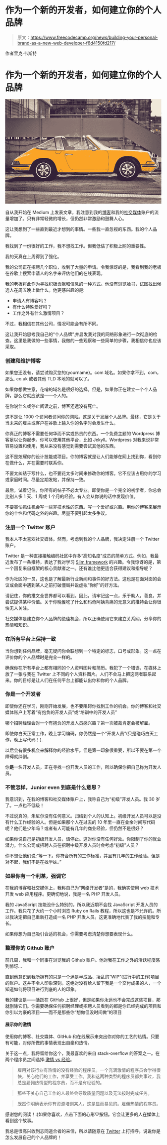 # 作为一个新的开发者，如何建立你的个人品牌

> 原文：<https://www.freecodecamp.org/news/building-your-personal-brand-as-a-new-web-developer-f6d4150fd217/>

作者里克·韦斯特

# 作为一个新的开发者，如何建立你的个人品牌

![1*Cop5aRs4EB-DTOe9QYuALA](img/1344c8fda8e0c72ee234937ea2110b43.png)

自从我开始在 Medium 上发表文章，我注意到我的[博客](http://rickwest.co.uk)和我的[社交媒体](http://twitter.com/rick_west8)账户的流量增加了。只有非常轻微的增长，但仍然非常激励和鼓舞人心。

这让我想到了一些直到最近才想到的事情。一些我一直忽视的东西。我的个人品牌。

我找到了一份很好的工作，我不想找工作。但我低估了积极上网的重要性。

我的天真在上周得到了强化。

我的公司正在招聘几个职位，收到了大量的申请。令我惊讶的是，我看到我的老板在谷歌上搜索申请人的名字来评估他们的在线表现。

我的老板将此作为寻找积极贡献和信息的一种方式。他没有浏览脸书，试图找出候选人在周五晚上做什么。他更感兴趣的是:

*   申请人有博客吗？
*   有什么特殊爱好吗？
*   工作之外有什么激情项目？

不过，我相信在其他公司，情况可能会有所不同。

这让我开始思考我自己的“个人品牌”,并启发我对我的网络形象进行一次彻底的检查。这里是我做的一些事情，我做的一些观察和一些简单的步骤，我相信你也应该采取。

### 创建和维护博客

如果您还没有，请尝试购买您的{yourname}。com 域名。如果你拿不到。com，那么. co.uk 或者其他 TLD 本地的就可以了。

如果你想做生意，花哨的域名是很好的选择。但是，如果你正在建立一个个人品牌，那么它就应该是——个人的。

在你说什么或停止阅读之前，博客还远没有死亡。

这不是让 1000 个访问者访问你的网站。这是关于发展个人品牌。最终，它是关于当未来的雇主或客户在谷歌上输入你的名字时会发生什么。

你真正的博客不需要任何华而不实或昂贵的东西。一个免费主题的 Wordpress 博客足以让你起步。你可以使用其他平台，比如 Jekyll。Wordpress 对我来说非常容易设置和使用，我从来没有感觉到需要尝试其他的东西。

这不是炫耀你的设计技能或项目。你的博客就是让人们能够在网上找到你，看到你在做什么，并在需要时联系你。

不要太纠结于写什么，也不要花太多时间来修改你的博客。它不应该占用你的学习或家庭时间。尽量定期发帖，并保持一致。

最后，试着记住，你所有的帖子不必太专业。即使你是一个完全的初学者，你总会比别人多 1 天、1 周或 1 个月的经验。有人会从你说的话中发现价值。

不要害怕抓住机会写一些非技术性的东西。写一个爱好或兴趣。用你的博客来展示你的个性和代码之外的兴趣。尽量不要引起太多争议。

### 注册一个 Twitter 账户

我本人不太喜欢社交媒体。然而，考虑到我的个人品牌，我决定注册一个 Twitter 账户。

Twitter 是一种直接接触编码社区中许多“高知名度”成员的简单方式。例如，我最近发布了一条推特，表达了我对学习 [Slim framework](https://www.slimframework.com/) 的兴趣。令我惊讶的是，第一个回复来自框架的核心贡献者之一。还有谁比他更适合获得建议和指导呢？

作为社区的一员，这也是了解最新行业新闻和事件的好方法。这也是在面对面的会议或会面中遇到某人之前打破僵局并说虚拟“你好”的好方法。

请记住，你的推文全世界都可以看到。因此，请牢记这一点，乐于助人，善良，并尝试提供某种价值。关于你晚餐吃了什么和玛奇阿姨背痛的无意义的推特会让你很快无人关注。

社交媒体是建立你个人品牌的绝佳机会，所以正确使用它来建立关系网，分享你的热情和知识。

### 在所有平台上保持一致

当你想到任何品牌，毫无疑问你会联想到一个特定的标志，口号或形象。这一点在评价你的个人品牌时是完全一样的。

确保你在所有平台上都有相同的个人资料图片和简历。我犯了一个错误，在媒体上放了一张与我在 Twitter 上不同的个人资料图片。人们不会马上把这两者联系起来。你的目标是让人们在任何平台上都能认出你和你的个人品牌。

### 你是一个开发者

即使你还在学习，刚刚开始发展，也不要阻碍你找到工作的机会。你的博客和社交媒体账户上写着“有抱负的开发人员”或“培训中的开发人员”

哪个招聘经理会对一个有抱负的开发人员感兴趣？第一次被裁肯定会被解雇。

即使你白天正常工作，晚上学习编码，你仍然是一个“开发人员”(只是碰巧白天工作，晚上写代码！).

以后会有很多机会来解释你的经验水平。但是第一印象很重要，所以不要在第一个障碍就绊倒。

你**是**一名开发人员，正在寻找一份开发人员的工作，所以确保你把自己称为开发人员。

### 不管怎样，Junior even 到底是什么意思？

我意识到，在我的博客和社交媒体账户上，我称自己为“初级”开发人员。我 30 岁了。一点也不低级！

不过说真的，朱尼尔没有任何意义。归结到个人的认知上。初级开发人员可以是没有什么工作经验的人。但是如果那个人在过去的 10 年里一直在业余时间写代码呢？他们是少年吗？或者有人可能有几年的商业经验，但仍然不是很好？

如果你说自己是初级开发人员，请停止。这对你没有任何好处。你限制了你的就业潜力。什么公司或招聘人员在招聘中级开发人员时会考虑“初级”人员？

你不想让他们说:“等一下。你符合所有的工作标准，并且有几年的工作经验。但是对不起，我们不是在找学妹。”

### 如果你有一个利基，强调它

在我的博客和社交媒体上，我称自己为“网络开发者”是的，我确实使用 web 技术开发 web 应用程序。更确切地说，我是一名 PHP 开发人员。

我的 JavaScript 技能没什么特别的，所以我近期不会找 JavaScript 开发人员的工作。我只花了大约一个小时浏览 Ruby on Rails 教程，所以这也是不允许的。所以我决定把自己重新打造成一名 PHP 开发人员。这更准确地代表了我的技能和专长。

如果你想为自己吸引合适的机会，你需要考虑清楚你想要表现什么。

### 整理你的 Github 账户

前几周，我和一个同事在浏览我的 Github 账户。他对我在工作之外的活跃程度感到惊讶…

直到他意识到我所拥有的只是一个满是半成品、凌乱的“WIP”(进行中的工作)项目的账户。这并不令人印象深刻。这绝对没有给人留下我是一个交付成果的人，一个知道如何将项目进行到底的人的印象。

我的建议是——活跃在 GitHub 上很好，但是如果你永远也不会完成这些项目，那就删除它们。你需要确保任何招聘经理或招聘人员看到的都是你已经完成的项目和你引以为豪的项目——而不是那些你“想做但没时间做”的项目

#### 展示你的激情

使用你的博客、社交媒体、GitHub 和在线展示来突出你对你的工艺的热情。只要有可能，对你所做的事情表现出自豪和热情。

关于这一点，我将留给你这个，我最喜欢的来自 stack-overflow 的答案之一。在两个程序员之间选择:[激情 vs 经验](https://softwareengineering.stackexchange.com/questions/37339/choosing-between-two-programmers-experience-vs-passion)。

> 雇用对该行业有热情的没有经验的程序员。一个充满激情的程序员会学得很快，关心他们的工作，并享受工作。我和这两种类型的程序员都共事过，我总是雇佣热情型的程序员，而不是有经验的。

> 那些不关心自己工作的人最终会导致质量问题以及无法按时完成任务。

> 既然你明确表示你有资源培训某人，这是显而易见的。雇佣热情的程序员。

感谢您的阅读！:)如果你喜欢，点击下面的心形♡按钮。它会让更多的人在媒体上看到这个故事。

我总是很高兴收到志同道合者的来信，所以请随意在 [Twitter](http://twitter.com/rick_west8) 上打招呼。说说你是怎么发展自己的个人品牌的！